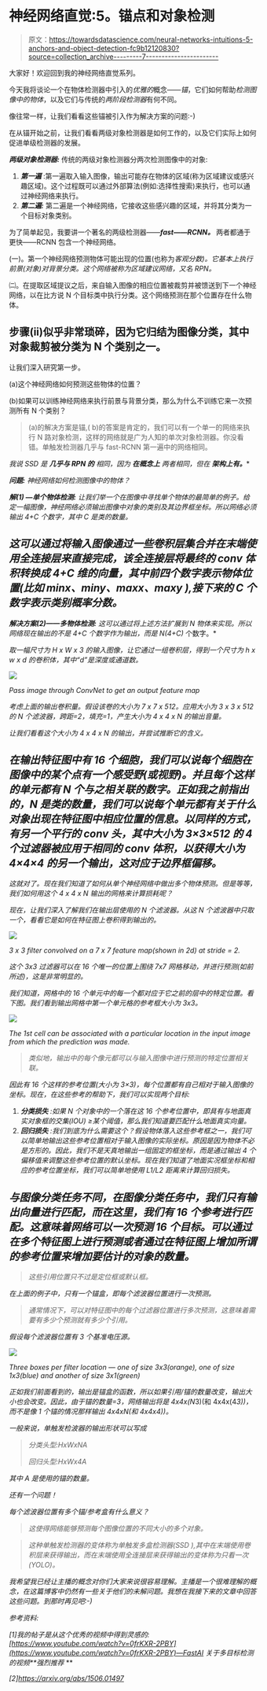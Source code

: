 # 神经网络直觉:5。锚点和对象检测

> 原文：<https://towardsdatascience.com/neural-networks-intuitions-5-anchors-and-object-detection-fc9b12120830?source=collection_archive---------7----------------------->

大家好！欢迎回到我的神经网络直觉系列。

今天我将谈论一个在物体检测器中引入的*优雅的*概念——*锚*，它们如何帮助*检测图像中的物体*，以及它们与传统的*两阶段检测器*有何不同。

像往常一样，让我们看看这些锚被引入作为解决方案的问题:-)

在从锚开始之前，让我们看看两级对象检测器是如何工作的，以及它们实际上如何促进单级检测器的发展。

***两级对象检测器:*** 传统的两级对象检测器分两次检测图像中的对象:

1.  ***第一遍*** :第一遍取入输入图像，输出可能存在物体的区域(称为区域建议或感兴趣区域)。这个过程既可以通过外部算法(例如:选择性搜索)来执行，也可以通过神经网络来执行。
2.  ***第二遍:*** 第二遍是一个神经网络，它接收这些感兴趣的区域，并将其分类为一个目标对象类别。

为了简单起见，我要讲一个著名的两级检测器——***fast——RCNN。*** 两者都通于更快——RCNN 包含一个神经网络。

(一)。第一个神经网络预测物体可能出现的位置(也称为*客观分数)。它基本上执行前景(对象)对背景分类。这个网络被称为区域建议网络，又名 RPN。*

㈡。在提取区域提议之后，来自输入图像的相应位置被裁剪并被馈送到下一个神经网络，以在比方说 N 个目标类中执行分类。这个网络预测在那个位置存在什么物体。

## 步骤(ii)似乎非常琐碎，因为它归结为图像分类，其中对象裁剪被分类为 N 个类别之一。

让我们深入研究第一步。

(a)这个神经网络如何预测这些物体的位置？

(b)如果可以训练神经网络来执行前景与背景分类，那么为什么不训练它来一次预测所有 N 个类别？

> (a)的解决方案是锚,( b)的答案是肯定的，我们可以有一个单一的网络来执行 N 路对象检测，这样的网络就是广为人知的单次对象检测器。你没看错。单触发检测器几乎与 fast-RCNN 第一遍中的网络相同。

*我说 SSD 是 ***几乎与 RPN 的*** 相同，因为 ***在概念上*** 两者相同，但在 ***架构上有*。****

****问题:*** 神经网络如何检测图像中的物体？*

****解(1) —单个物体检测:*** 让我们举一个在图像中寻找单个物体的最简单的例子。给定一幅图像，神经网络必须输出图像中对象的类别及其边界框坐标。所以网络必须输出 4+C 个数字，其中 C 是类的数量。*

## *这可以通过将输入图像通过一些卷积层集合并在末端使用全连接层来直接完成，该全连接层将最终的 conv 体积转换成 4+C 维的向量，其中前四个数字表示物体位置(比如 minx、miny、maxx、maxy ),接下来的 C 个数字表示类别概率分数。*

****解决方案(2)——多物体检测:*** 这可以通过将上述方法扩展到 *N* 物体来实现。所以网络现在输出的不是 4+C 个数字作为输出，而是 *N*(4+C)* 个数字。*

*取一幅尺寸为 H x W x 3 的输入图像，让它通过一组卷积层，得到一个尺寸为 h x w x d 的卷积体，其中“d”是深度或通道数。*

*![](img/cc15183ef3744a96af1c0d4494032ae2.png)*

*Pass image through ConvNet to get an output feature map*

*考虑上面的输出卷积量。假设该卷的大小为 7 x 7 x 512。应用大小为 3 x 3 x 512 的 N 个滤波器，跨距=2，填充=1，产生大小为 4 x 4 x N 的输出音量。*

*让我们看看这个大小为 4 x 4 x N 的输出，并尝试推断它的含义。*

## *在输出特征图中有 16 个细胞，我们可以说每个细胞在图像中的某个点有一个感受野(或视野)。并且每个这样的单元都有 N 个与之相关联的数字。正如我之前指出的，N 是类的数量，我们可以说每个单元都有关于什么对象出现在特征图中相应位置的信息。以同样的方式，有另一个平行的 conv 头，其中大小为 3×3×512 的 4 个过滤器被应用于相同的 conv 体积，以获得大小为 4×4×4 的另一个输出，这对应于边界框偏移。*

*这就对了。现在我们知道了如何从单个神经网络中做出多个物体预测。但是等等，我们如何用这个 4 x 4 x N 输出的网格来计算损耗呢？*

*现在，让我们深入了解我们在输出层使用的 N 个滤波器。从这 N 个滤波器中只取一个，看看它是如何在特征图上卷积得到输出的。*

*![](img/bc419cdf2852b95d3bfce9c49a339a58.png)*

*3 x 3 filter convolved on a 7 x 7 feature map(shown in 2d) at stride = 2.*

*这个 3x3 过滤器可以在 16 个唯一的位置上围绕 7x7 网格移动，并进行预测(如前所述)，这是非常明显的。*

*我们知道，网格中的 16 个单元中的每一个都对应于它之前的层中的特定位置。看下图。我们看到输出网格中第一个单元格的参考框大小为 3x3。*

*![](img/dd3501830e9495e1901e334c2c757af6.png)*

*The 1st cell can be associated with a particular location in the input image from which the prediction was made.*

> *类似地，输出中的每个像元都可以与输入图像中进行预测的特定位置相关联。*

*因此有 16 个这样的参考位置(大小为 3×3)，每个位置都有自己相对于输入图像的坐标。现在，在这些参考的帮助下，我们可以实现两个目标:*

1.  ****分类损失*** :如果 N 个对象中的一个落在这 16 个参考位置中，即具有与地面真实对象框的交集(IOU) ≥某个阈值，那么我们知道要匹配什么地面真实向量。*
2.  ****回归损失*** :我们到底为什么需要这个？假设物体落入这些参考框之一，我们可以简单地输出这些参考位置相对于输入图像的实际坐标。原因是因为物体不必是方形的。因此，我们不是天真地输出一组固定的框坐标，而是通过输出 4 个偏移值来调整这些参考位置的默认坐标。现在我们知道了地面实况框坐标和相应的参考位置坐标，我们可以简单地使用 L1/L2 距离来计算回归损失。*

## *与图像分类任务不同，在图像分类任务中，我们只有输出向量进行匹配，而在这里，我们有 16 个参考进行匹配。这意味着网络可以一次预测 16 个目标。可以通过在多个特征图上进行预测或者通过在特征图上增加所谓的参考位置来增加要估计的对象的数量。*

> *这些引用位置只不过是定位框或默认框。*

*在上面的例子中，只有一个锚盒，即每个滤波器位置进行一次预测。*

> *通常情况下，可以对特征图中的每个过滤器位置进行多次预测，这意味着需要有多少个预测就有多少个引用。*

*假设每个滤波器位置有 3 个基准电压源。*

*![](img/6b5d6da2d1ba1f70161b94329e9fa578.png)*

*Three boxes per filter location — one of size 3x3(orange), one of size 1x3(blue) and another of size 3x1(green)*

*正如我们前面看到的，输出是锚盒的函数，所以如果引用/锚的数量改变，输出大小也会改变。因此，由于锚的数量=3，网络输出将是 4x4x(N*3)(和 4x4x(4*3))，而不是像 1 个锚的情况那样输出 4x4xN(和 4x4x4))。*

*一般来说，单触发检波器的输出形状可以写成*

> *分类头型:HxWxNA*
> 
> *回归头型:HxWx4A*

*其中 A 是使用的锚的数量。*

*还有一个问题！*

*每个滤波器位置有多个锚/参考盒有什么意义？*

> *这使得网络能够预测每个图像位置的不同大小的多个对象。*

> *这种单触发检测器的变体称为单触发多盒检测器(SSD ),其中在末端使用卷积层来获得输出，而在末端使用全连接层来获得输出的变体称为只看一次(YOLO)。*

*我希望我已经让主播的概念对你们大家来说很容易理解。主播是一个很难理解的概念，在这篇博客中仍然有一些关于他们的未解问题。我想在我接下来的文章中回答这些问题。到那时再见吧:-)*

*参考资料:*

*[1]我的帖子是从这个优秀的视频中得到灵感的:[https://www.youtube.com/watch?v=0frKXR-2PBY](https://www.youtube.com/watch?v=0frKXR-2PBY)—FastAI 关于多目标检测的视频**强烈推荐* **

*[2]https://arxiv.org/abs/1506.01497*